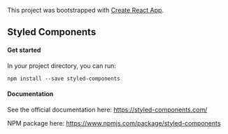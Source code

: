 This project was bootstrapped with [Create React App](https://github.com/facebook/create-react-app).

## Styled Components

#### Get started

In your project directory, you can run:

`npm install --save styled-components`


#### Documentation

See the official documentation here: https://styled-components.com/
    
NPM package here: https://www.npmjs.com/package/styled-components